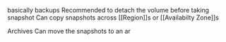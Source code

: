basically backups
Recommended to detach the volume before taking snapshot
Can copy snapshots across [[Region]]s or [[Availabilty Zone]]s

Archives
Can move the snapshots to an ar

